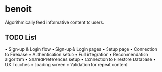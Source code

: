 # benoit

Algorithmically feed informative content to users.

## TODO List

• Sign-up & Login flow
    • Sign-up & Login pages
    • Setup page
    • Connection to Firebase
    • Authentication setup
    • Full integration
• Recommendation algorithm
    • SharedPreferences setup
    • Connection to Firestore Database
• UX Touches
    • Loading screen
    • Validation for repeat content
